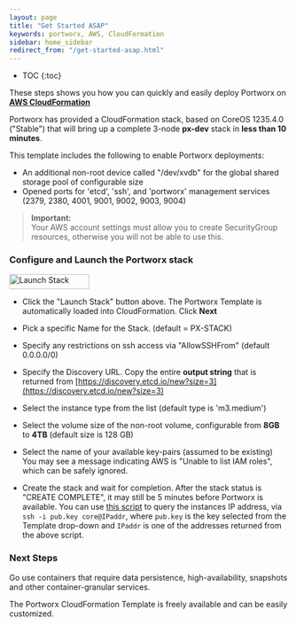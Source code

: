 ```yaml
---
layout: page
title: "Get Started ASAP"
keywords: portworx, AWS, CloudFormation
sidebar: home_sidebar
redirect_from: "/get-started-asap.html"
---
```


* TOC
{:toc}

These steps shows you how you can quickly and easily deploy Portworx on [**AWS CloudFormation**](https://aws.amazon.com/cloudformation/)

Portworx has provided a CloudFormation stack, based on CoreOS 1235.4.0 ("Stable") that will bring up a complete 3-node **px-dev** stack in **less than 10 minutes**.

This template includes the following to enable Portworx deployments:

+ An additional non-root device called "/dev/xvdb" for the global shared storage pool of configurable size
+ Opened ports for 'etcd', 'ssh', and 'portworx' management services (2379, 2380, 4001, 9001, 9002, 9003, 9004)

>**Important:**<br/>Your AWS account settings must allow you to create SecurityGroup resources, otherwise you will not be able to use this.

### Configure and Launch the Portworx stack


<p><a href="https://console.aws.amazon.com/cloudformation/home#/stacks/new?stackName=PX-STACK&amp;templateURL=https://s3.amazonaws.com/cf-templates-1oefrvxk1p71o-us-east-1/Portworx_CoreOS_Stack_v1.2_Feb06_2017" rel="nofollow noreferrer" target="_blank"><img src="https://cdn.rawgit.com/buildkite/cloudformation-launch-stack-button-svg/master/launch-stack.svg" alt="Launch Stack" width="144px" height="27px" class="cf-stack"></a></p>

- Click the "Launch Stack" button above.  The Portworx Template is automatically loaded into CloudFormation.   Click **Next**

- Pick a specific Name for the Stack.  (default = PX-STACK)

- Specify any restrictions on ssh access via "AllowSSHFrom" (default 0.0.0.0/0)

- Specify the Discovery URL.  Copy the entire **output string** that is returned from [https://discovery.etcd.io/new?size=3](https://discovery.etcd.io/new?size=3)

- Select the instance type from the list (default type is 'm3.medium')

- Select the volume size of the non-root volume, configurable from **8GB** to **4TB** (default size is 128 GB)

- Select the name of your available key-pairs (assumed to be existing)
You may see a message indicating AWS is "Unable to list IAM roles", which can be safely ignored.

- Create the stack and wait for completion.  After the stack status is "CREATE COMPLETE", it may still be 5 minutes before Portworx is available.   You can use [this script](https://gist.githubusercontent.com/jsilberm/4fad7ac0496c0a651d1a240ec8dcf5c8/raw/a8bcd1cbe934926ee70489b0352864881336b71e/PX%2520Stack%2520Query) to query the instances IP address, via `ssh -i pub.key core@IPaddr`, where `pub.key` is the key selected from the Template drop-down and `IPaddr` is one of the addresses returned from the above script.


### Next Steps

Go use containers that require data persistence, high-availability, snapshots and other container-granular services.

The Portworx CloudFormation Template is freely available and can be easily customized.  
